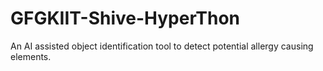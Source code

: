 # GFGKIIT-Shive-HyperThon
An AI assisted object identification tool to detect potential allergy causing elements.
